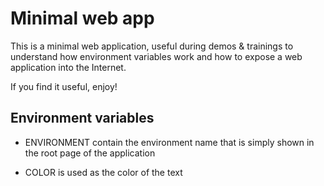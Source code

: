 # Minimal web app

This is a minimal web application, useful during demos & trainings to
understand how environment variables work and how to expose a web application
into the Internet.

If you find it useful, enjoy!

## Environment variables

* ENVIRONMENT contain the environment name that is simply shown in the root
  page of the application

* COLOR is used as the color of the text
